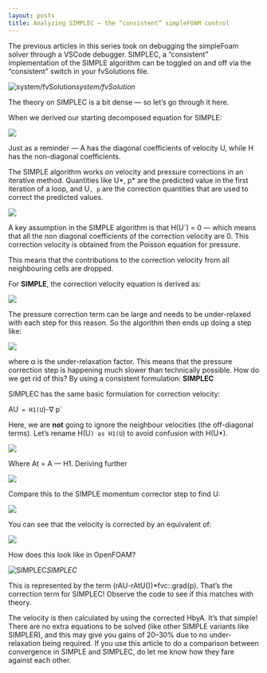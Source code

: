 ```yaml
---
layout: posts
title: Analyzing SIMPLEC — the “consistent” simpleFOAM control
---
```


The previous articles in this series took on debugging the simpleFoam solver through a VSCode debugger. SIMPLEC, a “consistent” implementation of the SIMPLE algorithm can be toggled on and off via the “consistent” switch in your fvSolutions file.

![system/fvSolution](https://cdn-images-1.medium.com/max/2000/1*U_rByI0s4seJJbA9Ja7Jsg.png)*system/fvSolution*

The theory on SIMPLEC is a bit dense — so let’s go through it here.

When we derived our starting decomposed equation for SIMPLE:

![](https://cdn-images-1.medium.com/max/2000/1*KSeNYZ5kgGW7ioLy0wAFrQ.png)

Just as a reminder — A has the diagonal coefficients of velocity U, while H has the non-diagonal coefficients.

The SIMPLE algorithm works on velocity and pressure corrections in an iterative method. Quantities like U*, p* are the predicted value in the first iteration of a loop, and U`, p` are the correction quantities that are used to correct the predicted values.

![](https://cdn-images-1.medium.com/max/2000/1*OUqCGhkTpel7pPP_4uGlFw.png)

A key assumption in the SIMPLE algorithm is that H(U`) = 0 — which means that all the non diagonal coefficients of the correction velocity are 0. This correction velocity is obtained from the Poisson equation for pressure.

This means that the contributions to the correction velocity from all neighbouring cells are dropped.

For **SIMPLE**, the correction velocity equation is derived as:

![](https://cdn-images-1.medium.com/max/2000/1*x8pK1OXExDe9-mhzf5ORSg.png)

The pressure correction term can be large and needs to be under-relaxed with each step for this reason. So the algorithm then ends up doing a step like:

![](https://cdn-images-1.medium.com/max/2000/1*Z4mkRRhyCD_dYPtDk_vUSA.png)

where α is the under-relaxation factor. This means that the pressure correction step is happening much slower than technically possible. How do we get rid of this? By using a consistent formulation: **SIMPLEC**

SIMPLEC has the same basic formulation for correction velocity:

AU` = H1(U`)-∇ p`

Here, we are **not** going to ignore the neighbour velocities (the off-diagonal terms). Let’s rename H(U`) as H1(U`) to avoid confusion with H(U*).

![](https://cdn-images-1.medium.com/max/2000/1*X7D_82eoEtpktqMkgygwEw.png)

Where At = A — H1. Deriving further

![](https://cdn-images-1.medium.com/max/2000/1*qxkszzkOCQ1A5lh7izeZpQ.png)

Compare this to the SIMPLE momentum corrector step to find U:

![](https://cdn-images-1.medium.com/max/2000/1*_rt4hXktIbewk4jebtxblw.png)

You can see that the velocity is corrected by an equivalent of:

![](https://cdn-images-1.medium.com/max/2000/1*_xYOcHyf18tfd_1X6Sr7jg.png)

How does this look like in OpenFOAM?

![SIMPLEC](https://cdn-images-1.medium.com/max/2000/1*16jQ5RMrVrAw2VqmldZG6Q.png)*SIMPLEC*

This is represented by the term (rAU-rAtU())*fvc::grad(p). That’s the correction term for SIMPLEC! Observe the code to see if this matches with theory.

The velocity is then calculated by using the corrected HbyA. It’s that simple! There are no extra equations to be solved (like other SIMPLE variants like SIMPLER), and this may give you gains of 20–30% due to no under-relaxation being required. If you use this article to do a comparison between convergence in SIMPLE and SIMPLEC, do let me know how they fare against each other.

